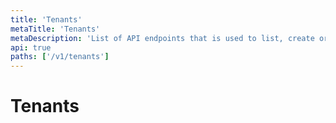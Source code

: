 ```yaml
---
title: 'Tenants'
metaTitle: 'Tenants'
metaDescription: 'List of API endpoints that is used to list, create or update tenants'
api: true
paths: ['/v1/tenants']
---
```


# Tenants
